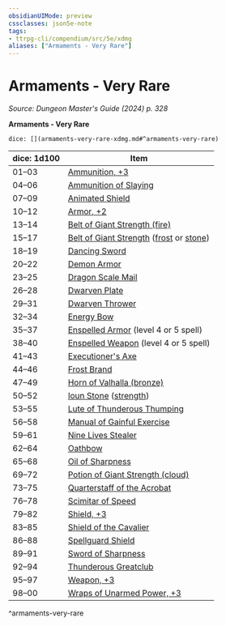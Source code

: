 ```yaml
---
obsidianUIMode: preview
cssclasses: json5e-note
tags:
- ttrpg-cli/compendium/src/5e/xdmg
aliases: ["Armaments - Very Rare"]
---
```

# Armaments - Very Rare
*Source: Dungeon Master's Guide (2024) p. 328* 

**Armaments - Very Rare**

`dice: [](armaments-very-rare-xdmg.md#^armaments-very-rare)`

| dice: 1d100 | Item |
|-------------|------|
| 01–03 | [Ammunition, +3](3-Compendium/items/3-ammunition-xdmg.md) |
| 04–06 | [Ammunition of Slaying](3-Compendium/items/ammunition-of-slaying-xdmg.md) |
| 07–09 | [Animated Shield](3-Compendium/items/animated-shield-xdmg.md) |
| 10–12 | [Armor, +2](3-Compendium/items/2-armor-xdmg.md) |
| 13–14 | [Belt of Giant Strength (fire)](3-Compendium/items/belt-of-fire-giant-strength-xdmg.md) |
| 15–17 | [Belt of Giant Strength](3-Compendium/items/belt-of-giant-strength-xdmg.md) ([frost](3-Compendium/items/belt-of-frost-giant-strength-xdmg.md) or [stone](3-Compendium/items/belt-of-stone-giant-strength-xdmg.md)) |
| 18–19 | [Dancing Sword](3-Compendium/items/dancing-sword-xdmg.md) |
| 20–22 | [Demon Armor](3-Compendium/items/demon-armor-xdmg.md) |
| 23–25 | [Dragon Scale Mail](3-Compendium/items/dragon-scale-mail-xdmg.md) |
| 26–28 | [Dwarven Plate](3-Compendium/items/dwarven-plate-xdmg.md) |
| 29–31 | [Dwarven Thrower](3-Compendium/items/dwarven-thrower-xdmg.md) |
| 32–34 | [Energy Bow](3-Compendium/items/energy-bow-xdmg.md) |
| 35–37 | [Enspelled Armor](3-Compendium/items/enspelled-armor-xdmg.md) (level 4 or 5 spell) |
| 38–40 | [Enspelled Weapon](3-Compendium/items/enspelled-weapon-xdmg.md) (level 4 or 5 spell) |
| 41–43 | [Executioner's Axe](3-Compendium/items/executioners-axe-xdmg.md) |
| 44–46 | [Frost Brand](3-Compendium/items/frost-brand-xdmg.md) |
| 47–49 | [Horn of Valhalla (bronze)](3-Compendium/items/horn-of-valhalla-bronze-xdmg.md) |
| 50–52 | [Ioun Stone](3-Compendium/items/ioun-stone-xdmg.md) ([strength](3-Compendium/items/ioun-stone-strength-xdmg.md)) |
| 53–55 | [Lute of Thunderous Thumping](3-Compendium/items/lute-of-thunderous-thumping-xdmg.md) |
| 56–58 | [Manual of Gainful Exercise](3-Compendium/items/manual-of-gainful-exercise-xdmg.md) |
| 59–61 | [Nine Lives Stealer](3-Compendium/items/nine-lives-stealer-xdmg.md) |
| 62–64 | [Oathbow](3-Compendium/items/oathbow-xdmg.md) |
| 65–68 | [Oil of Sharpness](3-Compendium/items/oil-of-sharpness-xdmg.md) |
| 69–72 | [Potion of Giant Strength (cloud)](3-Compendium/items/potion-of-cloud-giant-strength-xdmg.md) |
| 73–75 | [Quarterstaff of the Acrobat](3-Compendium/items/quarterstaff-of-the-acrobat-xdmg.md) |
| 76–78 | [Scimitar of Speed](3-Compendium/items/scimitar-of-speed-xdmg.md) |
| 79–82 | [Shield, +3](3-Compendium/items/3-shield-xdmg.md) |
| 83–85 | [Shield of the Cavalier](3-Compendium/items/shield-of-the-cavalier-xdmg.md) |
| 86–88 | [Spellguard Shield](3-Compendium/items/spellguard-shield-xdmg.md) |
| 89–91 | [Sword of Sharpness](3-Compendium/items/sword-of-sharpness-xdmg.md) |
| 92–94 | [Thunderous Greatclub](3-Compendium/items/thunderous-greatclub-xdmg.md) |
| 95–97 | [Weapon, +3](3-Compendium/items/3-weapon-xdmg.md) |
| 98–00 | [Wraps of Unarmed Power, +3](3-Compendium/items/3-wraps-of-unarmed-power-xdmg.md) |
^armaments-very-rare